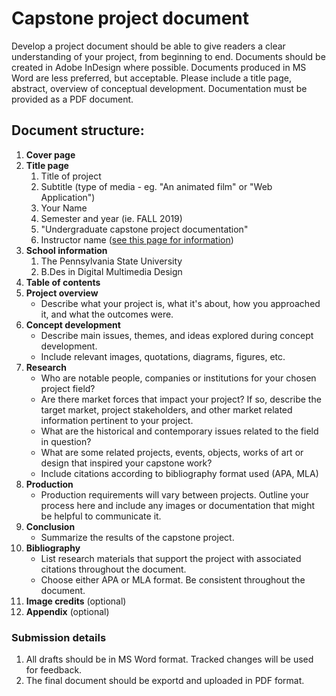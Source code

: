 # Capstone project document

Develop a project document should be able to give readers a clear understanding of your project, from beginning to end. Documents should be created in Adobe InDesign where possible. Documents produced in MS Word are less preferred, but acceptable. Please include a title page, abstract, overview of conceptual development. Documentation must be provided as a PDF document.

## Document structure:

1. **Cover page**
2. **Title page**
   1. Title of project
   2. Subtitle \(type of media - eg. "An animated film" or "Web Application"\)
   3. Your Name
   4. Semester and year \(ie. FALL 2019\)
   5. "Undergraduate capstone project documentation"
   6. Instructor name \([see this page for information](/instructor.md)\)
3. **School information**
   1. The Pennsylvania State University
   2. B.Des in Digital Multimedia Design
4. **Table of contents**
5. **Project overview**
   * Describe what your project is, what it's about, how you approached it, and what the outcomes were.
6. **Concept development**
   * Describe main issues, themes, and ideas explored during concept development.
   * Include relevant images, quotations, diagrams, figures, etc.
7. **Research**
   * Who are notable people, companies or institutions for your chosen project field?
   * Are there market forces that impact your project? If so, describe the target market, project stakeholders, and other market related information pertinent to your project.
   * What are the historical and contemporary issues related to the field in question?
   * What are some related projects, events, objects, works of art or design that inspired your capstone work?
   * Include citations according to bibliography format used \(APA, MLA\)
8. **Production**
   * Production requirements will vary between projects. Outline your process here and include any images or documentation that might be helpful to communicate it.
9. **Conclusion**
   * Summarize the results of the capstone project. 
10. **Bibliography**
    * List research materials that support the project with associated citations throughout the document.
    * Choose either APA or MLA format. Be consistent throughout the document.
11. **Image credits** \(optional\)
12. **Appendix** \(optional\)

### Submission details

1. All drafts should be in MS Word format. Tracked changes will be used for feedback.
2. The final document should be exportd and uploaded in PDF format.


